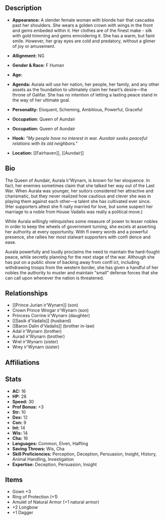 ## Description
- **Appearance:** A slender female woman with blonde hair that cascades past her shoulders. She wears a golden crown with wings in the front and gems embeded within it. Her clothes are of the finest make - silk with gold trimming and gems emroidering it. She has a warm, but faint smile. However, her gray eyes are cold and predatory, without a glimer of joy or amusement.

- **Allignment:** NG

- **Gender & Race:** F Human

- **Age:** 

- **Agenda:** Aurala will use her nation, her people, her family, and any other assets as the foundation to ultimately claim her heart’s desire—the throne of Galifar. She has no intention of letting a lasting peace stand in the way of her ultimate goal.

- **Personality:** Eloquent, Scheming, Ambitious, Powerful, Graceful

- **Occupation:** Queen of Aundair

- **Occupation:** Queen of Aundair

- **Hook:** *"My people have no interest in war. Aundair seeks peaceful relations with its old neighbors."*

- **Location:** [[Fairhaven]], [[Aundair]]

## Bio
The Queen of Aundair, Aurala ir’Wynarn, is known for her eloquence. In fact, her enemies sometimes claim that she talked her way out of the Last War. When Aurala was younger, her suitors considered her attractive and charismatic, but they never realized how cautious and clever she was in playing them against each other—a talent she has cultivated ever since. (Her supporters attest she fi nally married for love, but some suspect her marriage to a noble from House Vadalis was really a political move.)

While Aurala willingly relinquishes some measure of power to lesser nobles in order to keep the wheels of government turning, she excels at asserting her authority at every opportunity. With fl owery words and a powerful presence, she rallies her most stalwart supporters with confi dence and ease.

Aurala powerfully and loudly proclaims the need to maintain the hard-fought peace, while secretly planning for the next stage of the war. Although she has put on a public show of backing away from confl ict, including withdrawing troops from the western border, she has given a handful of her nobles the authority to muster and maintain “small” defense forces that she can call upon whenever the nation is threatened.

## Relationships
- [[Prince Jurian ir’Wynarn]] (son)
- Crown Prince Wrogar ir'Wynarn (son)
- Princess Corrine ir'Wynarn (daughter)
- [[Sasik d'Vadalis]] (husband)
- [[Baron Dalin d'Vadalis]] (brother in-law)
- Adal ir'Wynarn (brother)
- Aurad ir'Wynarn (brother)
- Wrel ir'Wynarn (sister)
- Wrey ir'Wynarn (sister)

## Affiliations

## Stats
- **AC:** 16
- **HP:** 28
- **Speed:** 30
- **Prof Bonus:** +3
- **Str:** 10
- **Dex:** 12
- **Con:** 9
- **Int:** 14
- **Wis:** 14
- **Cha:** 16
- **Languages:** Common, Elven, Halfling
- **Saving Throws:** Wis, Cha
- **Skill Proficiencies:** Perception, Deception, Persuasion, Insight, History, Animal Handling, Investigation
- **Expertise:** Deception, Persuasion, Insight

## Items
- Gown +3
- Ring of Protection (+1)
- Amulet of Natural Armor (+1 natural armor)
- +2 Longbow
- +1 Dagger